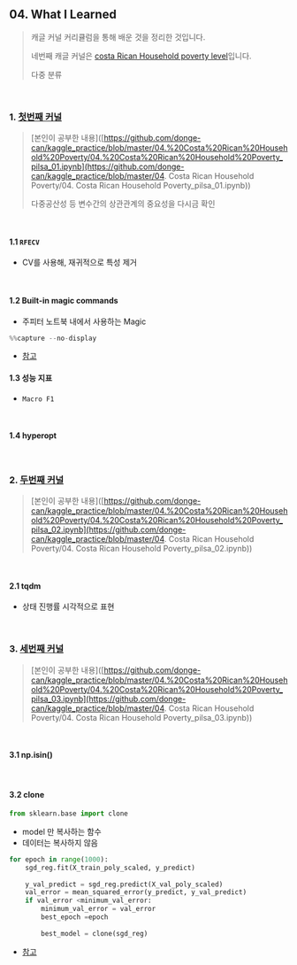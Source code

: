 ## 04. What I Learned

> 캐글 커널 커리큘럼을 통해 배운 것을 정리한 것입니다.
>
> 네번째 캐글 커널은 [costa Rican Household poverty level](https://www.kaggle.com/c/costa-rican-household-poverty-prediction)입니다.
>
> 다중 분류

<br>

### 1. [첫번째 커널](https://www.kaggle.com/willkoehrsen/a-complete-introduction-and-walkthrough)

> [본인이 공부한 내용]([https://github.com/donge-can/kaggle_practice/blob/master/04.%20Costa%20Rican%20Household%20Poverty/04.%20Costa%20Rican%20Household%20Poverty_pilsa_01.ipynb](https://github.com/donge-can/kaggle_practice/blob/master/04. Costa Rican Household Poverty/04. Costa Rican Household Poverty_pilsa_01.ipynb))
>
> 다중공산성 등 변수간의 상관관계의 중요성을 다시금 확인

<br>

#### 1.1 `RFECV`

- CV를 사용해, 재귀적으로 특성 제거

<br>

#### 1.2 Built-in magic commands

- 주피터 노트북 내에서 사용하는 Magic

```python
%%capture --no-display
```

- [참고](https://ipython.readthedocs.io/en/stable/interactive/magics.html)

#### 1.3 성능 지표

- `Macro F1`

<br>

#### 1.4 hyperopt

<br>

### 2. [두번째 커널](https://www.kaggle.com/youhanlee/3250feats-532-feats-using-shap-lb-0-436)

> [본인이 공부한 내용]([https://github.com/donge-can/kaggle_practice/blob/master/04.%20Costa%20Rican%20Household%20Poverty/04.%20Costa%20Rican%20Household%20Poverty_pilsa_02.ipynb](https://github.com/donge-can/kaggle_practice/blob/master/04. Costa Rican Household Poverty/04. Costa Rican Household Poverty_pilsa_02.ipynb))

<br>

#### 2.1 tqdm

- 상태 진행률 시각적으로 표현

<br>

### 3. [세번째  커널](https://www.kaggle.com/skooch/xgboost)

> [본인이 공부한 내용]([https://github.com/donge-can/kaggle_practice/blob/master/04.%20Costa%20Rican%20Household%20Poverty/04.%20Costa%20Rican%20Household%20Poverty_pilsa_03.ipynb](https://github.com/donge-can/kaggle_practice/blob/master/04. Costa Rican Household Poverty/04. Costa Rican Household Poverty_pilsa_03.ipynb))

<br>

#### 3.1 np.isin()

<br>

#### 3.2 clone

```python
from sklearn.base import clone
```

- model 만 복사하는 함수
- 데이터는 복사하지 않음

```python
for epoch in range(1000):
    sgd_reg.fit(X_train_poly_scaled, y_predict)
    
    y_val_predict = sgd_reg.predict(X_val_poly_scaled)
    val_error = mean_squared_error(y_predict, y_val_predict)
    if val_error <minimum_val_error:
        minimum_val_error = val_error
        best_epoch =epoch
        
        best_model = clone(sgd_reg)
```

- [참고]([https://hoony-gunputer.tistory.com/entry/%ED%95%B8%EC%A6%88%EC%98%A8-%EB%A8%B8%EC%8B%A0%EB%9F%AC%EB%8B%9D-4%EA%B0%95-%EB%AA%A8%EB%8D%B8%ED%95%99%EC%8A%B5-2%ED%8E%B8](https://hoony-gunputer.tistory.com/entry/핸즈온-머신러닝-4강-모델학습-2편)) 


